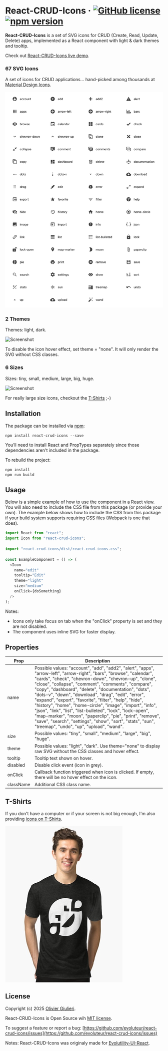 # React-CRUD-Icons &middot; [![GitHub license](https://img.shields.io/github/license/evoluteur/react-crud-icons)](https://github.com/evoluteur/react-crud-icons/blob/main/LICENSE) [![npm version](https://img.shields.io/npm/v/react-crud-icons)](https://www.npmjs.com/package/react-crud-icons)

**React-CRUD-Icons** is a set of SVG icons for CRUD (Create, Read, Update, Delete) apps, implemented as a React component with light & dark themes and tooltip.

Check out [React-CRUD-Icons live demo](https://evoluteur.github.io/react-crud-icons/).

### 67 SVG Icons

A set of icons for CRUD applications... hand-picked among thousands at [Material Design Icons](https://materialdesignicons.com/).

![Screenshot](screenshots/react-crud-icons.png)

<a name="themes"></a>

### 2 Themes

Themes: light, dark.

![Screenshot](screenshots/hover.gif)

To disable the icon hover effect, set theme = "none". It will only render the SVG without CSS classes.

### 6 Sizes

Sizes: tiny, small, medium, large, big, huge.

![Screenshot](screenshots/sizes.gif)

For really large size icons, checkout the [T-Shirts](https://www.redbubble.com/people/evoluteur/shop?artistUserName=evoluteur&collections=4052365&iaCode=all-departments) ;-)


## Installation

The package can be installed via [npm](https://www.npmjs.com/package/react-crud-icons):

```
npm install react-crud-icons --save
```

You’ll need to install React and PropTypes separately since those dependencies aren't included in the package.

To rebuild the project:

```
npm install
npm run build
```

## Usage

Below is a simple example of how to use the component in a React view. You will also need to include the CSS file from this package (or provide your own). The example below shows how to include the CSS from this package if your build system supports requiring CSS files (Webpack is one that does).

```js
import React from "react";
import Icon from "react-crud-icons";

import "react-crud-icons/dist/react-crud-icons.css";

const ExampleComponent = () => (
  <Icon
    name="edit"
    tooltip="Edit"
    theme="light"
    size="medium"
    onClick={doSomething}
  />
);
```

Notes:

- Icons only take focus on tab when the "onClick" property is set and they are not disabled.
- The component uses inline SVG for faster display.

## Properties

| Prop      | Description              |
|-----------|--------------------------|
| name      | Possible values: "account", "add", "add2", "alert", "apps", "arrow-left", "arrow-right", "bars", "browse", "calendar", "cards", "check", "chevron-down", "chevron-up", "clone", "close", "collapse", "comment", "comments", "compare", "copy", "dashboard", "delete", "documentation", "dots", "dots-v", "down", "download", "drag", "edit", "error", "expand", "export", "favorite", "filter", "help", "hide", "history", "home", "home-circle", "image", "import", "info", "json", "link", "list", "list-bulleted", "lock", "lock-open", "map-marker", "moon", "paperclip", "pie", "print", "remove", "save", "search", "settings", "show", "sort", "stats", "sun", "treemap", "undo", "up", "upload", "wand". |
| size      | Possible values: "tiny", "small", "medium", "large", "big", "huge". |
| theme     | Possible values: "light", "dark". Use theme="none" to display raw SVG without the CSS classes and hover effect.|
| tooltip   | Tooltip text shown on hover. |
| disabled  | Disable click event (icon in grey). |
| onClick   | Callback function triggered when icon is clicked. If empty, there will be no hover effect on the icon. |
| className | Additional CSS class name. |


## T-Shirts

If you don't have a computer or if your screen is not big enough, I'm also providing [icons on T-Shirts](https://www.redbubble.com/people/evoluteur/shop?artistUserName=evoluteur&collections=4052365&iaCode=all-departments).

[![Screenshot](screenshots/lol.jpg)](https://www.redbubble.com/people/evoluteur/shop?artistUserName=evoluteur&collections=4052365&iaCode=all-departments)


## License

Copyright (c) 2025 [Olivier Giulieri](https://evoluteur.github.io/).

React-CRUD-Icons is Open Source wih [MIT license](http://github.com/evoluteur/react-crud-icons/blob/master/LICENSE).

To suggest a feature or report a bug: [https://github.com/evoluteur/react-crud-icons/issues](https://github.com/evoluteur/react-crud-icons/issues)

Notes: React-CRUD-Icons was originaly made for [Evolutility-UI-React](https://github.com/evoluteur/evolutility-ui-react).

